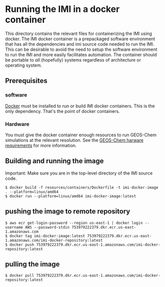 # Running the IMI in a docker container 
This directory contains the relevant files for containerizing the IMI using docker. The IMI docker container is a prepackaged software environment that has all the dependencies and imi source code needed to run the IMI. This can be desirable to avoid the need to setup the software environment to run the IMI and more easily facilitates automation. The container should be portable to *all* (hopefully) systems regardless of architecture or operating system. 

## Prerequisites
### software
[Docker](https://www.docker.com/) must be installed to run or build IMI docker containers. This is the only dependency. That's the point of docker containers.

### Hardware
You must give the docker container enough resources to run GEOS-Chem simulations at the relevant resolution. See the [GEOS-Chem harware requirements](https://geos-chem.readthedocs.io/en/latest/getting-started/system-req-hard.html) for more information.

## Building and running the image
Important: Make sure you are in the top-level directory of the IMI source code.
```
$ docker build -f resources/containers/Dockerfile -t imi-docker-image . --platform=linux/amd64
$ docker run --platform=linux/amd64 imi-docker-image:latest
```
## pushing the image to remote repository
```
$ aws ecr get-login-password --region us-east-1 | docker login --username AWS --password-stdin 753979222379.dkr.ecr.us-east-1.amazonaws.com
$ docker tag imi-docker-image:latest 753979222379.dkr.ecr.us-east-1.amazonaws.com/imi-docker-repository:latest
$ docker push 753979222379.dkr.ecr.us-east-1.amazonaws.com/imi-docker-repository:latest
```
## pulling the image
`$ docker pull 753979222379.dkr.ecr.us-east-1.amazonaws.com/imi-docker-repository:latest`